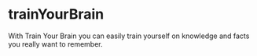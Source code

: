 # trainYourBrain
With Train Your Brain you can easily train yourself on knowledge and facts you really want to remember.
